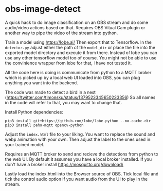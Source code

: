 # obs-image-detect
A quick hack to do image classification on an OBS stream and do some audio/video actions based on that. Requires OBS Vitual Cam plugin or another way to pipe the video of the stream into python.

Train a model using https://lobe.ai/
Then export that to Tensorflow. In the `detector.py` adjust either the path of the `model_dir` or place the file into the exported model directory and execute it from there.
Instead of lobe you can use any other tensorflow model too of course. You might not be able to use the convinience wrapper from lobe for that, I have not tested it.

All the code here is doing is communicate from python to a MQTT broker which is picked up by a local web UI loaded into OBS, you can plug anything you want into the backend.

The code was made to detect a bird in a nest (https://twitter.com/timonsku/status/1379523345650233356)
So all names in the code will refer to that, you may want to change that.

Install Python dependencies:
```
pip3 install git+https://github.com/lobe/lobe-python --no-cache-dir
pip3 install paho-mqtt opencv-python
```

Adjust the `index.html` file to your liking. You want to replace the sound and webp animation with your own.
Then adjust the label to the ones used in your trained model.

Requires an MQTT broker to send and recieve the detections from python to the web UI. By default it assumes you have a local broker installed.
If you don't have a broker install https://mosquitto.org/download/

Lastly load the index.html into the Browser source of OBS. Tick local file and tick the control audio option if you want audio from the UI to play in the stream.
